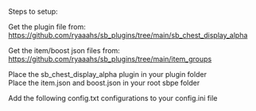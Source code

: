 Steps to setup:  

Get the plugin file from:  
https://github.com/ryaaahs/sb_plugins/tree/main/sb_chest_display_alpha  

Get the item/boost json files from:  
https://github.com/ryaaahs/sb_plugins/tree/main/item_groups  

Place the sb_chest_display_alpha plugin in your plugin folder  
Place the item.json and boost.json in your root sbpe folder  

Add the following config.txt configurations to your config.ini file  
